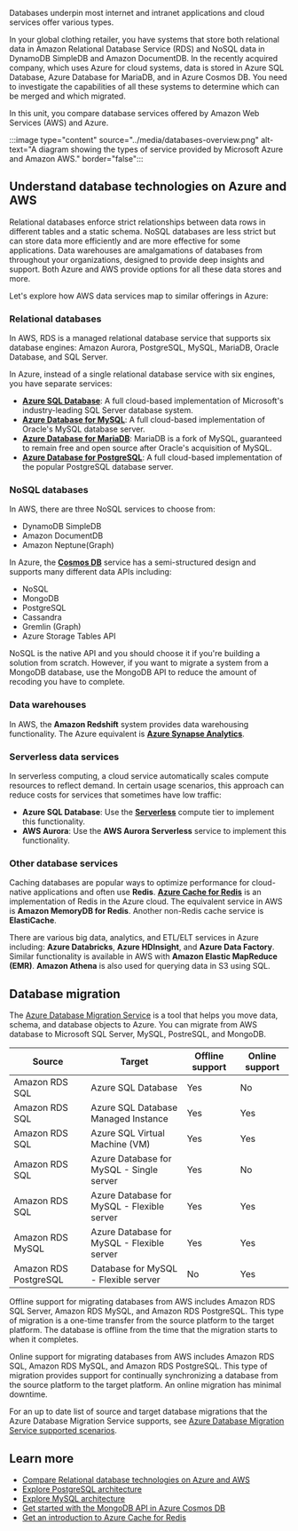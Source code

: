 Databases underpin most internet and intranet applications and cloud services offer various types.

In your global clothing retailer, you have systems that store both relational data in Amazon Relational Database Service (RDS) and NoSQL data in DynamoDB SimpleDB and Amazon DocumentDB. In the recently acquired company, which uses Azure for cloud systems, data is stored in Azure SQL Database, Azure Database for MariaDB, and in Azure Cosmos DB. You need to investigate the capabilities of all these systems to determine which can be merged and which migrated.

In this unit, you compare database services offered by Amazon Web Services (AWS) and Azure.

:::image type="content" source="../media/databases-overview.png" alt-text="A diagram showing the types of service provided by Microsoft Azure and Amazon AWS." border="false":::

## Understand database technologies on Azure and AWS

Relational databases enforce strict relationships between data rows in different tables and a static schema. NoSQL databases are less strict but can store data more efficiently and are more effective for some applications. Data warehouses are amalgamations of databases from throughout your organizations, designed to provide deep insights and support. Both Azure and AWS provide options for all these data stores and more.

Let's explore how AWS data services map to similar offerings in Azure:

### Relational databases

In AWS, RDS is a managed relational database service that supports six database engines: Amazon Aurora, PostgreSQL, MySQL, MariaDB, Oracle Database, and SQL Server.

In Azure, instead of a single relational database service with six engines, you have separate services:

- [**Azure SQL Database**](/azure/azure-sql/database/sql-database-paas-overview): A full cloud-based implementation of Microsoft's industry-leading SQL Server database system.
- [**Azure Database for MySQL**](/azure/mysql/flexible-server/overview): A full cloud-based implementation of Oracle's MySQL database server.
- [**Azure Database for MariaDB**](/azure/mariadb/overview): MariaDB is a fork of MySQL, guaranteed to remain free and open source after Oracle's acquisition of MySQL.
- [**Azure Database for PostgreSQL**](/azure/postgresql/flexible-server/service-overview): A full cloud-based implementation of the popular PostgreSQL database server.

### NoSQL databases

In AWS, there are three NoSQL services to choose from:

- DynamoDB SimpleDB
- Amazon DocumentDB
- Amazon Neptune(Graph)

In Azure, the [**Cosmos DB**](https://azure.microsoft.com/products/cosmos-db/) service has a semi-structured design and supports many different data APIs including:

- NoSQL
- MongoDB
- PostgreSQL
- Cassandra
- Gremlin (Graph)
- Azure Storage Tables API

NoSQL is the native API and you should choose it if you're building a solution from scratch. However, if you want to migrate a system from a MongoDB database, use the MongoDB API to reduce the amount of recoding you have to complete.

### Data warehouses

In AWS, the **Amazon Redshift** system provides data warehousing functionality. The Azure equivalent is [**Azure Synapse Analytics**](/azure/synapse-analytics/overview-what-is).

### Serverless data services

In serverless computing, a cloud service automatically scales compute resources to reflect demand. In certain usage scenarios, this approach can reduce costs for services that sometimes have low traffic:

- **Azure SQL Database**: Use the [**Serverless**](/azure/azure-sql/database/serverless-tier-overview) compute tier to implement this functionality.
- **AWS Aurora**: Use the **AWS Aurora Serverless** service to implement this functionality.

### Other database services

Caching databases are popular ways to optimize performance for cloud-native applications and often use **Redis**. [**Azure Cache for Redis**](https://azure.microsoft.com/products/cache/) is an implementation of Redis in the Azure cloud. The equivalent service in AWS is **Amazon MemoryDB for Redis**. Another non-Redis cache service is **ElastiCache**.

There are various big data, analytics, and ETL/ELT services in Azure including: **Azure Databricks**, **Azure HDInsight**, and **Azure Data Factory**. Similar functionality is available in AWS with **Amazon Elastic MapReduce (EMR)**. **Amazon Athena** is also used for querying data in S3 using SQL.

## Database migration

The [Azure Database Migration Service](https://azure.microsoft.com/products/database-migration) is a tool that helps you move data, schema, and database objects to Azure. You can migrate from AWS database to Microsoft SQL Server, MySQL, PostreSQL, and MongoDB.

|Source |Target  |Offline support  |Online support  |
|---------|---------|---------|---------|
|Amazon RDS SQL | Azure SQL Database |  Yes| No |
|Amazon RDS SQL | Azure SQL Database Managed Instance |Yes   |Yes |
|Amazon RDS SQL | Azure SQL Virtual Machine (VM) | Yes |Yes    |
|Amazon RDS SQL | Azure Database for MySQL - Single server    |  Yes  | No   |
|Amazon RDS SQL | Azure Database for MySQL - Flexible server  |  Yes  | Yes   |
|Amazon RDS MySQL | Azure Database for MySQL - Flexible server| Yes  | Yes  |
|Amazon RDS PostgreSQL | Database for MySQL - Flexible server | No |  Yes |

Offline support for migrating databases from AWS includes Amazon RDS SQL Server, Amazon RDS MySQL, and Amazon RDS PostgreSQL. This type of migration is a one-time transfer from the source platform to the target platform. The database is offline from the time that the migration starts to when it completes.

Online support for migrating databases from AWS includes Amazon RDS SQL, Amazon RDS MySQL, and Amazon RDS PostgreSQL. This type of migration provides support for continually synchronizing a database from the source platform to the target platform. An online migration has minimal downtime.

For an up to date list of source and target database migrations that the Azure Database Migration Service supports, see [Azure Database Migration Service supported scenarios](/azure/dms/resource-scenario-status).

## Learn more

- [Compare Relational database technologies on Azure and AWS](/azure/architecture/aws-professional/databases)
- [Explore PostgreSQL architecture](/training/modules/explore-postgresql-architecture/)
- [Explore MySQL architecture](/training/modules/explore-mysql-architecture/)
- [Get started with the MongoDB API in Azure Cosmos DB](/training/modules/get-started-mongodb-api-azure-cosmos-db/)
- [Get an introduction to Azure Cache for Redis](/training/modules/intro-to-azure-cache-for-redis/)
